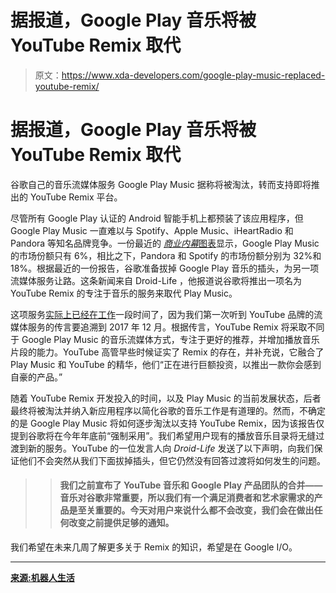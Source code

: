 # 据报道，Google Play 音乐将被 YouTube Remix 取代

> 原文：<https://www.xda-developers.com/google-play-music-replaced-youtube-remix/>

# 据报道，Google Play 音乐将被 YouTube Remix 取代

谷歌自己的音乐流媒体服务 Google Play Music 据称将被淘汰，转而支持即将推出的 YouTube Remix 平台。

尽管所有 Google Play 认证的 Android 智能手机上都预装了该应用程序，但 Google Play Music 一直难以与 Spotify、Apple Music、iHeartRadio 和 Pandora 等知名品牌竞争。一份最近的 [*商业内幕*图表](http://www.businessinsider.com/pandora-spotify-most-popular-music-streaming-service-chart-2017-3)显示，Google Play Music 的市场份额只有 6%，相比之下，Pandora 和 Spotify 的市场份额分别为 32%和 18%。根据最近的一份报告，谷歌准备拔掉 Google Play 音乐的插头，为另一项流媒体服务让路。这条新闻来自 Droid-Life ，他报道说谷歌将推出一项名为 YouTube Remix 的专注于音乐的服务来取代 Play Music。

这项服务[实际上已经在工作](https://www.xda-developers.com/youtube-music-subscription-service-remix/)一段时间了，因为我们第一次听到 YouTube 品牌的流媒体服务的传言要追溯到 2017 年 12 月。根据传言，YouTube Remix 将采取不同于 Google Play Music 的音乐流媒体方式，专注于更好的推荐，并增加播放音乐片段的能力。YouTube 高管早些时候证实了 Remix 的存在，并补充说，它融合了 Play Music 和 YouTube 的精华，他们“正在进行巨额投资，以推出一款你会感到自豪的产品。”

随着 YouTube Remix 开发投入的时间，以及 Play Music 的当前发展状态，后者最终将被淘汰并纳入新应用程序以简化谷歌的音乐工作是有道理的。然而，不确定的是 Google Play Music 将如何逐步淘汰以支持 YouTube Remix，因为该报告仅提到谷歌将在今年年底前“强制采用”。我们希望用户现有的播放音乐目录将无缝过渡到新的服务。YouTube 的一位发言人向 *Droid-Life* 发送了以下声明，向我们保证他们不会突然从我们下面拔掉插头，但它仍然没有回答过渡将如何发生的问题。

> > #### 我们之前宣布了 YouTube 音乐和 Google Play 产品团队的合并——音乐对谷歌非常重要，所以我们有一个满足消费者和艺术家需求的产品是至关重要的。今天对用户来说什么都不会改变，我们会在做出任何改变之前提供足够的通知。

我们希望在未来几周了解更多关于 Remix 的知识，希望是在 Google I/O。

* * *

[**来源:机器人生活**](https://www.droid-life.com/2018/04/24/youtube-remix-google-play-music/)
